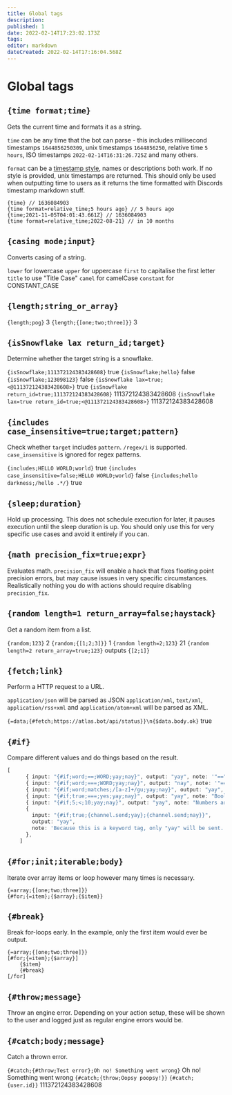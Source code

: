 ```yaml
---
title: Global tags
description: 
published: 1
date: 2022-02-14T17:23:02.173Z
tags: 
editor: markdown
dateCreated: 2022-02-14T17:16:04.568Z
---
```


# Global tags

## `{time format;time}`

Gets the current time and formats it as a string. 

`time` can be any time that the bot can parse - this includes millisecond timestamps `1644856250309`, unix timestamps `1644856250`, relative time `5 hours`, ISO timestamps `2022-02-14T16:31:26.725Z` and many others.

`format` can be a [timestamp style](https://discord.com/developers/docs/reference#message-formatting-timestamp-styles), names or descriptions both work. If no style is provided, unix timestamps are returned. This should only be used when outputting time to users as it returns the time formatted with Discords timestamp markdown stuff.

```
{time} // 1636084903
{time format=relative_time;5 hours ago} // 5 hours ago
{time;2021-11-05T04:01:43.661Z} // 1636084903
{time format=relative_time;2022-08-21} // in 10 months
```

## `{casing mode;input}`

Converts casing of a string.

`lower` for lowercase
`upper` for uppercase
`first` to capitalise the first letter
`title` to use "Title Case"
`camel` for camelCase
`constant` for CONSTANT_CASE

## `{length;string_or_array}`

`{length;pog}` 3
`{length;{[one;two;three]}}` 3

## `{isSnowflake lax return_id;target}`

Determine whether the target string is a snowflake.

`{isSnowflake;111372124383428608}` true
`{isSnowflake;hello}` false
`{isSnowflake;123098123}` false
`{isSnowflake lax=true;<@111372124383428608>}` true
`{isSnowflake return_id=true;111372124383428608}` 111372124383428608
`{isSnowflake lax=true return_id=true;<@111372124383428608>}` 111372124383428608

## `{includes case_insensitive=true;target;pattern}`

Check whether `target` includes `pattern`. `/regex/i` is supported. `case_insensitive` is ignored for regex patterns.

`{includes;HELLO WORLD;world}` true
`{includes case_insensitive=false;HELLO WORLD;world}` false
`{includes;hello darkness;/hello .*/}` true

## `{sleep;duration}`

Hold up processing. This does not schedule execution for later, it pauses execution until the sleep duration is up. You should only use this for very specific use cases and avoid it entirely if you can.

## `{math precision_fix=true;expr}` 

Evaluates math. `precision_fix` will enable a hack that fixes floating point precision errors, but may cause issues in very specific circumstances. Realistically nothing you do with actions should require disabling `precision_fix`.

## `{random length=1 return_array=false;haystack}`

Get a random item from a list.

`{random;123}` 2
`{random;{[1;2;3]}}` 1
`{random length=2;123}` 21
`{random length=2 return_array=true;123}` outputs `{[2;1]}`

## `{fetch;link}`

Perform a HTTP request to a URL. 

`application/json` will be parsed as JSON
`application/xml`, `text/xml`, `application/rss+xml` and `application/atom+xml` will be parsed as XML.

`{=data;{#fetch;https://atlas.bot/api/status}}\n{$data.body.ok}` true

## `{#if}`

Compare different values and do things based on the result.

```ts
[
      { input: "{#if;word;==;WORD;yay;nay}", output: "yay", note: '"==" is for case-insensitive comparison' },
      { input: "{#if;word;===;WORD;yay;nay}", output: "nay", note: '"===" is for case-sensitive comparison' },
      { input: "{#if;word;matches;/[a-z]+/gu;yay;nay}", output: "yay", note: '"matches" can be used for matching regex' },
      { input: "{#if;true;===;yes;yay;nay}", output: "yay", note: "Boolean-like values are coerced to booleans" },
      { input: "{#if;5;<;10;yay;nay}", output: "yay", note: "Numbers are compared as numbers." },
      {
        input: "{#if;true;{channel.send;yay};{channel.send;nay}}",
        output: "yay",
        note: 'Because this is a keyword tag, only "yay" will be sent. Regular tags would run send both "yay" and "nay".',
      },
    ]
```

## `{#for;init;iterable;body}`

Iterate over array items or loop however many times is necessary.

```
{=array;{[one;two;three]}}
{#for;{=item};{$array};{$item}}
```

## `{#break}`

Break for-loops early. In the example, only the first item would ever be output.

```
{=array;{[one;two;three]}}
[#for;{=item};{$array}]
	{$item}
	{#break}
[/for]
```

## `{#throw;message}`

Throw an engine error. Depending on your action setup, these will be shown to the user and logged just as regular engine errors would be.

## `{#catch;body;message}`

Catch a thrown error.

`{#catch;{#throw;Test error};Oh no! Something went wrong}` Oh no! Something went wrong
`{#catch;{throw;Oopsy poopsy!}}` 
`{#catch;{user.id}}` 111372124383428608